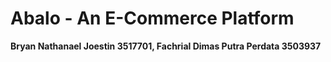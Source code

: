 # Abalo - An E-Commerce Platform

**Bryan Nathanael Joestin 3517701, Fachrial Dimas Putra Perdata 3503937**
